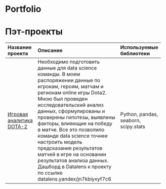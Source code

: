 # Portfolio
# Пэт-проекты
| Название проекта      | Описание               | Используемые библиотеки |
| :------------- |:------------------| :-----|
| [Игровая аналитика DOTA-2](https://github.com/natmerk/Portfolio/blob/main/Dota_2_game_analytics.ipynb)     | Необходимо подготовить данные для data science команды. В моем распоряжении данные по игрокам, героям, матчам и регионам online игры Dota2. Мною был проведен исследовательский анализ данных, сформулированы и проверены гипотезы, выявлены факторы, влияющие на победу в матче. Все это позволило команде data science точнее настроить модель предсказания результатов матчей в игре на основании результатов анализа данных. Дашборд в Datalens к проекту по ссылке datalens.yandex/jn7kbiyxyf7c6|Python, pandas, seaborn, scipy.stats|


